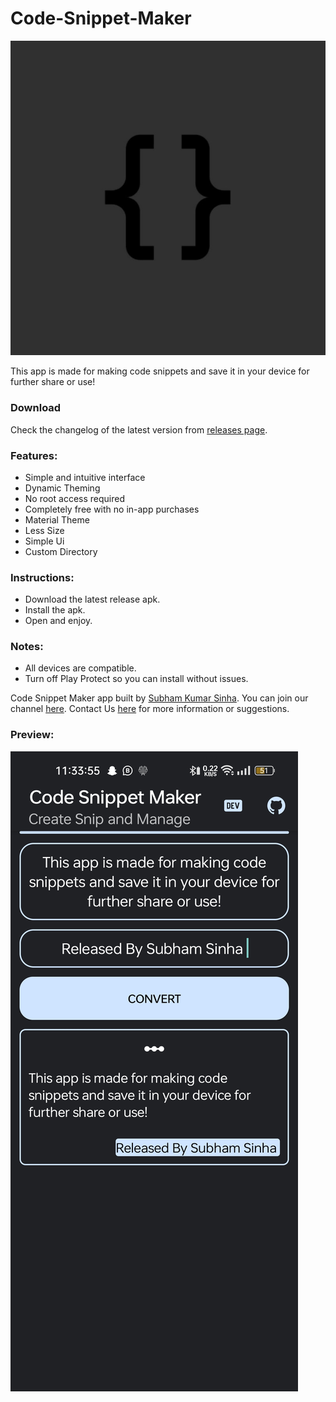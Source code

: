 # Code-Snippet-Maker

![Code Snippet Maker](https://github.com/subhamsinhadev/Code-Snippet-Maker/blob/main/Icon.jpg)

This app is made for making code snippets and save it in your device for further share or use!

### Download
Check the changelog of the latest version from [releases page](https://github.com/subhamsinhadev/Code-Snippet-Maker/releases). 
### Features:
* Simple and intuitive interface
* Dynamic Theming
* No root access required
* Completely free with no in-app purchases
* Material Theme 
* Less Size
* Simple Ui
* Custom Directory

### Instructions:
- Download the latest release apk.
- Install the apk.
- Open and enjoy.

### Notes:
- All devices are compatible.
- Turn off Play Protect so you can install without issues.

 Code Snippet Maker app built by [Subham Kumar Sinha](https://t.me/subhamsinha). You can join our channel [here](https://t.me/AideTutorial). Contact Us [here](https://t.me/masked_modder) for more information or suggestions.
### Preview:
![Code Snippet Maker](https://github.com/subhamsinhadev/Code-Snippet-Maker/blob/main/Preview_pic.jpg)

